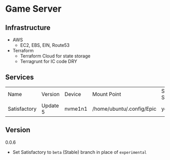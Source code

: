 # Game Server

## Infrastructure

- AWS
  - EC2, EBS, EIN, Route53
- Terraform
  - Terraform Cloud for state storage
  - Terragrunt for IC code DRY

## Services

|   |   |   |   |   |
|---|---|---|---|---|
|Name|Version|Device|Mount Point| System Service|
|Satisfactory|Update 5|nvme1n1|/home/ubuntu/.config/Epic|yes|

## Version

0.0.6

- Set Satisfactory to `beta` (Stable) branch in place of `experimental`
